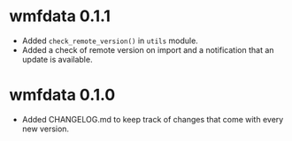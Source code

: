 # wmfdata 0.1.1

- Added `check_remote_version()` in `utils` module.
- Added a check of remote version on import and a notification that an update is available.

# wmfdata 0.1.0

- Added CHANGELOG.md to keep track of changes that come with every new version.
